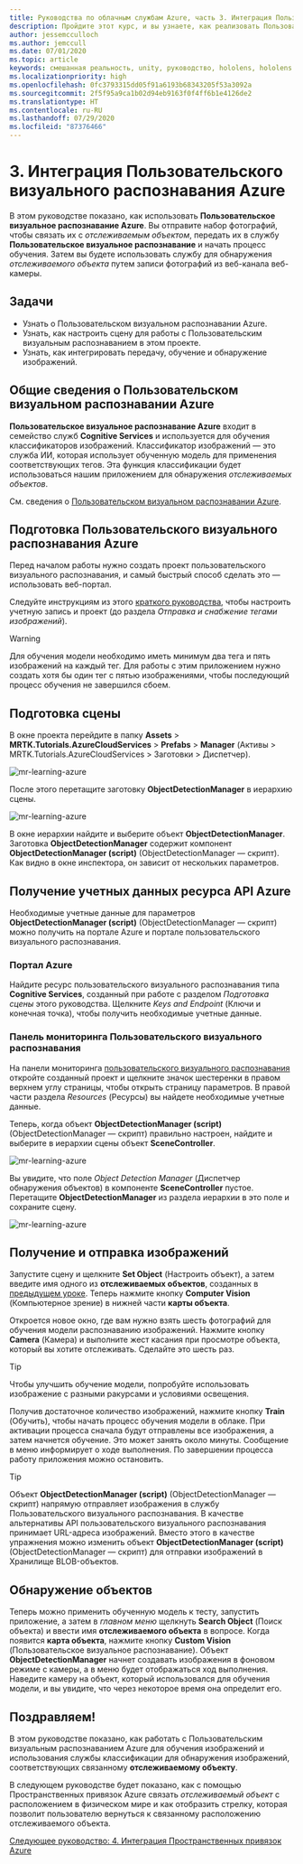 ```yaml
---
title: Руководства по облачным службам Azure, часть 3. Интеграция Пользовательского визуального распознавания Azure
description: Пройдите этот курс, и вы узнаете, как реализовать Пользовательское визуальное распознавание Azure в приложении HoloLens 2.
author: jessemcculloch
ms.author: jemccull
ms.date: 07/01/2020
ms.topic: article
keywords: смешанная реальность, unity, руководство, hololens, hololens 2, пользовательское визуальное распознавание azure, azure cognitive services
ms.localizationpriority: high
ms.openlocfilehash: 0fc3793315dd05f91a6193b68343205f53a3092a
ms.sourcegitcommit: 2f5f95a9ca1b02d94eb9163f0f4ff6b1e4126de2
ms.translationtype: HT
ms.contentlocale: ru-RU
ms.lasthandoff: 07/29/2020
ms.locfileid: "87376466"
---
```

# <a name="3-integrating-azure-custom-vision"></a>3. Интеграция Пользовательского визуального распознавания Azure

В этом руководстве показано, как использовать **Пользовательское визуальное распознавание Azure**. Вы отправите набор фотографий, чтобы связать их с *отслеживаемым объектом*, передать их в службу **Пользовательское визуальное распознавание** и начать процесс обучения. Затем вы будете использовать службу для обнаружения *отслеживаемого объекта* путем записи фотографий из веб-канала веб-камеры.

## <a name="objectives"></a>Задачи

* Узнать о Пользовательском визуальном распознавании Azure.
* Узнать, как настроить сцену для работы с Пользовательским визуальным распознаванием в этом проекте.
* Узнать, как интегрировать передачу, обучение и обнаружение изображений.

## <a name="understanding-azure-custom-vision"></a>Общие сведения о Пользовательском визуальном распознавании Azure

**Пользовательское визуальное распознавание Azure** входит в семейство служб **Cognitive Services** и используется для обучения классификаторов изображений. Классификатор изображений — это служба ИИ, которая использует обученную модель для применения соответствующих тегов. Эта функция классификации будет использоваться нашим приложением для обнаружения *отслеживаемых объектов*.

См. сведения о [Пользовательском визуальном распознавании Azure](https://docs.microsoft.com/azure/cognitive-services/custom-vision-service/home).

## <a name="preparing-azure-custom-vision"></a>Подготовка Пользовательского визуального распознавания Azure

Перед началом работы нужно создать проект пользовательского визуального распознавания, и самый быстрый способ сделать это — использовать веб-портал.

Следуйте инструкциям из этого [краткого руководства](https://docs.microsoft.com/azure/cognitive-services/custom-vision-service/getting-started-build-a-classifier#choose-training-images), чтобы настроить учетную запись и проект (до раздела *Отправка и снабжение тегами изображений*).

> [!WARNING]
> Для обучения модели необходимо иметь минимум два тега и пять изображений на каждый тег. Для работы с этим приложением нужно создать хотя бы один тег с пятью изображениями, чтобы последующий процесс обучения не завершился сбоем.

## <a name="preparing-the-scene"></a>Подготовка сцены

В окне проекта перейдите в папку **Assets** > **MRTK.Tutorials.AzureCloudServices** > **Prefabs** > **Manager** (Активы > MRTK.Tutorials.AzureCloudServices > Заготовки > Диспетчер).

![mr-learning-azure](images/mr-learning-azure/tutorial3-section4-step1-1.png)

После этого перетащите заготовку **ObjectDetectionManager** в иерархию сцены.

![mr-learning-azure](images/mr-learning-azure/tutorial3-section4-step1-2.png)

В окне иерархии найдите и выберите объект **ObjectDetectionManager**.
Заготовка **ObjectDetectionManager** содержит компонент **ObjectDetectionManager (script)** (ObjectDetectionManager — скрипт). Как видно в окне инспектора, он зависит от нескольких параметров.

## <a name="retrieving-azure-api-resource-credentials"></a>Получение учетных данных ресурса API Azure

Необходимые учетные данные для параметров **ObjectDetectionManager (script)** (ObjectDetectionManager — скрипт) можно получить на портале Azure и портале пользовательского визуального распознавания.

### <a name="azure-portal"></a>Портал Azure

Найдите ресурс пользовательского визуального распознавания типа **Cognitive Services**, созданный при работе с разделом *Подготовка сцены* этого руководства. Щелкните *Keys and Endpoint* (Ключи и конечная точка), чтобы получить необходимые учетные данные.

### <a name="custom-vision-dashboard"></a>Панель мониторинга Пользовательского визуального распознавания

На панели мониторинга [пользовательского визуального распознавания](https://www.customvision.ai/projects) откройте созданный проект и щелкните значок шестеренки в правом верхнем углу страницы, чтобы открыть страницу параметров. В правой части раздела *Resources* (Ресурсы) вы найдете необходимые учетные данные.

Теперь, когда объект **ObjectDetectionManager (script)** (ObjectDetectionManager — скрипт) правильно настроен, найдите и выберите в иерархии сцены объект **SceneController**.

![mr-learning-azure](images/mr-learning-azure/tutorial3-section4-step1-3.png)

Вы увидите, что поле *Object Detection Manager* (Диспетчер обнаружения объектов) в компоненте **SceneController** пустое. Перетащите **ObjectDetectionManager** из раздела иерархии в это поле и сохраните сцену.

![mr-learning-azure](images/mr-learning-azure/tutorial3-section4-step1-4.png)

## <a name="take-and-upload-images"></a>Получение и отправка изображений

Запустите сцену и щелкните **Set Object** (Настроить объект), а затем введите имя одного из **отслеживаемых объектов**, созданных в [предыдущем уроке](mr-learning-azure-02.md). Теперь нажмите кнопку **Computer Vision** (Компьютерное зрение) в нижней части **карты объекта**.

Откроется новое окно, где вам нужно взять шесть фотографий для обучения модели распознаванию изображений. Нажмите кнопку **Camera** (Камера) и выполните жест касания при просмотре объекта, который вы хотите отслеживать. Сделайте это шесть раз.

> [!TIP]
> Чтобы улучшить обучение модели, попробуйте использовать изображение с разными ракурсами и условиями освещения.

Получив достаточное количество изображений, нажмите кнопку **Train** (Обучить), чтобы начать процесс обучения модели в облаке. При активации процесса сначала будут отправлены все изображения, а затем начнется обучение. Это может занять около минуты. Сообщение в меню информирует о ходе выполнения. По завершении процесса работу приложения можно остановить.

> [!TIP]
> Объект **ObjectDetectionManager (script)** (ObjectDetectionManager — скрипт) напрямую отправляет изображения в службу Пользовательского визуального распознавания. В качестве альтернативы API пользовательского визуального распознавания принимает URL-адреса изображений. Вместо этого в качестве упражнения можно изменить объект **ObjectDetectionManager (script)** (ObjectDetectionManager — скрипт) для отправки изображений в Хранилище BLOB-объектов.

## <a name="detect-objects"></a>Обнаружение объектов

Теперь можно применить обученную модель к тесту, запустить приложение, а затем в *главном меню* щелкнуть **Search Object** (Поиск объекта) и ввести имя **отслеживаемого объекта** в вопросе. Когда появится **карта объекта**, нажмите кнопку **Custom Vision** (Пользовательское визуальное распознавание). Объект **ObjectDetectionManager** начнет создавать изображения в фоновом режиме с камеры, а в меню будет отображаться ход выполнения. Наведите камеру на объект, который использовался для обучения модели, и вы увидите, что через некоторое время она определит его.

## <a name="congratulations"></a>Поздравляем!

В этом руководстве показано, как работать с Пользовательским визуальным распознаванием Azure для обучения изображений и использования службы классификации для обнаружения изображений, соответствующих связанному **отслеживаемому объекту**.

В следующем руководстве будет показано, как с помощью Пространственных привязок Azure связать *отслеживаемый объект* с расположением в физическом мире и как отобразить стрелку, которая позволит пользователю вернуться к связанному расположению отслеживаемого объекта.

[Следующее руководство: 4. Интеграция Пространственных привязок Azure](mr-learning-azure-04.md)
